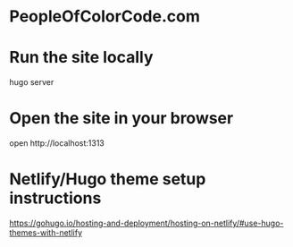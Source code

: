 # PeopleOfColorCode.com

# Run the site locally
hugo server

# Open the site in your browser
open http://localhost:1313

# Netlify/Hugo theme setup instructions
https://gohugo.io/hosting-and-deployment/hosting-on-netlify/#use-hugo-themes-with-netlify

